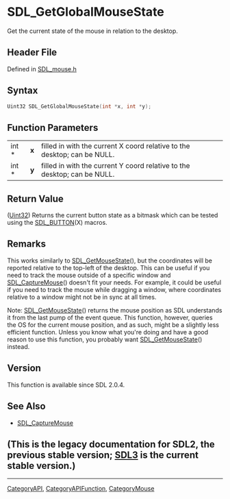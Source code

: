 # SDL_GetGlobalMouseState

Get the current state of the mouse in relation to the desktop.

## Header File

Defined in [SDL_mouse.h](https://github.com/libsdl-org/SDL/blob/SDL2/include/SDL_mouse.h)

## Syntax

```c
Uint32 SDL_GetGlobalMouseState(int *x, int *y);
```

## Function Parameters

|       |       |                                                                          |
| ----- | ----- | ------------------------------------------------------------------------ |
| int * | **x** | filled in with the current X coord relative to the desktop; can be NULL. |
| int * | **y** | filled in with the current Y coord relative to the desktop; can be NULL. |

## Return Value

([Uint32](Uint32)) Returns the current button state as a bitmask which can
be tested using the [SDL_BUTTON](SDL_BUTTON)(X) macros.

## Remarks

This works similarly to [SDL_GetMouseState](SDL_GetMouseState)(), but the
coordinates will be reported relative to the top-left of the desktop. This
can be useful if you need to track the mouse outside of a specific window
and [SDL_CaptureMouse](SDL_CaptureMouse)() doesn't fit your needs. For
example, it could be useful if you need to track the mouse while dragging a
window, where coordinates relative to a window might not be in sync at all
times.

Note: [SDL_GetMouseState](SDL_GetMouseState)() returns the mouse position
as SDL understands it from the last pump of the event queue. This function,
however, queries the OS for the current mouse position, and as such, might
be a slightly less efficient function. Unless you know what you're doing
and have a good reason to use this function, you probably want
[SDL_GetMouseState](SDL_GetMouseState)() instead.

## Version

This function is available since SDL 2.0.4.

## See Also

- [SDL_CaptureMouse](SDL_CaptureMouse)


## (This is the legacy documentation for SDL2, the previous stable version; [SDL3](https://wiki.libsdl.org/SDL3/) is the current stable version.)



----
[CategoryAPI](CategoryAPI), [CategoryAPIFunction](CategoryAPIFunction), [CategoryMouse](CategoryMouse)

